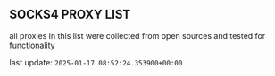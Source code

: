 ## SOCKS4 PROXY LIST

all proxies in this list were collected from open sources and tested for functionality

last update: `2025-01-17 08:52:24.353900+00:00`